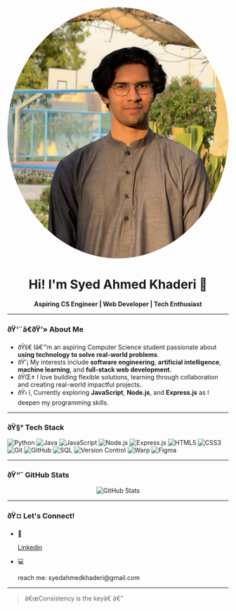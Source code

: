 <!-- Banner or profile image (optional) -->
<img src="./profile.jpg" alt="Banner" style='border-radius:50%'/> 

<h1 align="center">Hi! I'm Syed Ahmed Khaderi &#128075</h1>
<p align="center">
  <b>Aspiring CS Engineer | Web Developer | Tech Enthusiast</b>
</p>

---

### ðŸ‘¨â€ðŸ’» About Me

- ðŸš€ Iâ€™m an aspiring Computer Science student passionate about **using technology to solve real-world problems**.
- ðŸ’¡ My interests include **software engineering**, **artificial intelligence**, **machine learning**, and **full-stack web development**.
- ðŸŒ± I love building flexible solutions, learning through collaboration and creating real-world impactful projects.
- ðŸ› ï¸ Currently exploring **JavaScript**, **Node.js**, and **Express.js** as I deepen my programming skills.

---

### ðŸ§° Tech Stack

![Python](https://img.shields.io/badge/-Python-black?style=flat-square&logo=python)
![Java](https://img.shields.io/badge/-Java-black?style=flat-square&logo=java)
![JavaScript](https://img.shields.io/badge/-JavaScript-black?style=flat-square&logo=javascript)
![Node.js](https://img.shields.io/badge/-Node.js-black?style=flat-square&logo=node.js)
![Express.js](https://img.shields.io/badge/-Express.js-black?style=flat-square&logo=express)
![HTML5](https://img.shields.io/badge/-HTML5-black?style=flat-square&logo=html5)
![CSS3](https://img.shields.io/badge/-CSS3-black?style=flat-square&logo=css3)
![Git](https://img.shields.io/badge/-Git-black?style=flat-square&logo=git)
![GitHub](https://img.shields.io/badge/-GitHub-black?style=flat-square&logo=github)
![SQL](https://img.shields.io/badge/-SQL-black?style=flat-square&logo=postgresql)
![Version Control](https://img.shields.io/badge/-Version%20Control-black?style=flat-square&logo=git)
![Warp](https://img.shields.io/badge/-Warp-black?style=flat-square&logo=warp)
![Figma](https://img.shields.io/badge/-Figma-black?style=flat-square&logo=figma)


<!-- Add more as you learn them -->

---

### ðŸ“ˆ GitHub Stats

<!-- Replace 'YOUR_USERNAME' with your actual GitHub username -->
<p align="center">
  <img src="https://github-readme-stats.vercel.app/api?username=syedahmedkhaderi&show_icons=true&theme=default" alt="GitHub Stats" />
</p>

---

### ðŸ¤ Let's Connect!

- <p>&#128279</p> <a href='https://www.linkedin.com/in/syedahmedkhaderi/'> Linkedin</a>
- <p>&#128187</p> reach me: syedahmedkhaderi@gmail.com <!-- Replace with your email or preferred contact -->

---

<!-- Optional: Fun fact or quote -->
> â€œConsistency is the keyâ€ â€“ 

<!-- Optional: Visitor badge -->
<!-- ![Visitor Badge](https://visitor-badge.laobi.icu/badge?page_id=YOUR_USERNAME) -->
